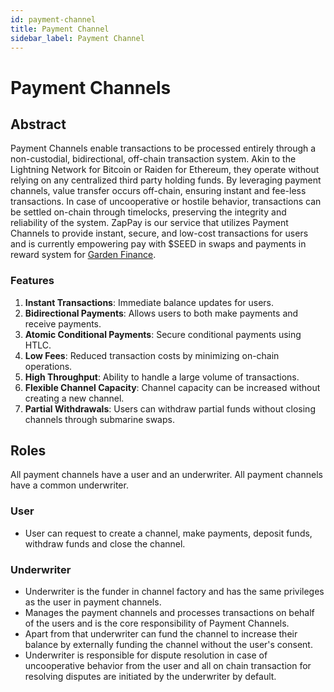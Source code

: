 ```yaml
---
id: payment-channel
title: Payment Channel
sidebar_label: Payment Channel
---
```

# Payment Channels

## Abstract
Payment Channels enable transactions to be processed entirely through a non-custodial, bidirectional, off-chain transaction system. Akin to the Lightning Network for Bitcoin or Raiden for Ethereum, they operate without relying on any centralized third party holding funds. By leveraging payment channels, value transfer occurs off-chain, ensuring instant and fee-less transactions. In case of uncooperative or hostile behavior, transactions can be settled on-chain through timelocks, preserving the integrity and reliability of the system. ZapPay is our service that utilizes Payment Channels to provide instant, secure, and low-cost transactions for users and is currently empowering pay with $SEED in swaps and payments in reward system for [Garden Finance](https://garden.finance/).

### Features
1. **Instant Transactions**: Immediate balance updates for users.
2. **Bidirectional Payments**: Allows users to both make payments and receive payments.
3. **Atomic Conditional Payments**: Secure conditional payments using HTLC.
4. **Low Fees**: Reduced transaction costs by minimizing on-chain operations.
5. **High Throughput**: Ability to handle a large volume of transactions.
6. **Flexible Channel Capacity**: Channel capacity can be increased without creating a new channel.
7. **Partial Withdrawals**: Users can withdraw partial funds without closing channels through submarine swaps.

## Roles
All payment channels have a user and an underwriter. All payment channels have a common underwriter.
### User
- User can request to create a channel, make payments, deposit funds, withdraw funds and close the channel.
### Underwriter
- Underwriter is the funder in channel factory and has the same privileges as the user in payment channels.
- Manages the payment channels and processes transactions on behalf of the users and is the core responsibility of Payment Channels.
- Apart from that underwriter can fund the channel to increase their balance by externally funding the channel without the user's consent.
- Underwriter is responsible for dispute resolution in case of uncooperative behavior from the user and all on chain transaction for resolving disputes are initiated by the underwriter by default.



